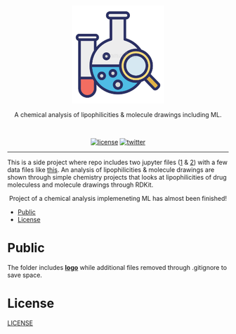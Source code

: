 












<p align=center>
  <img height="222px" src="https://github.com/aurimas13/Chemical-analysis/blob/main/Public/CA.jpeg"/>
</p>
<p align=center>
  A chemical analysis of lipophilicities & molecule drawings including ML.
</p>
<br>
<p align=center>
  <a href="https://github.com/aurimas13/Chemical-analysis/blob/main/LICENSE"><img alt="license" src="https://img.shields.io/npm/l/express"></a>
  <a href="https://twitter.com/AANausedas"><img alt="twitter" src=https://img.shields.io/twitter/follow/AANausedas?style=social"/></a>
</p>

------

This is a side project where repo includes two jupyter files ([1](https://github.com/aurimas13/Chemical-analysis/blob/main/physical_chemistry_lipophilicity.ipynb) & [2](https://github.com/aurimas13/Chemical-analysis/blob/main/drawing_molecules.ipynb)) with a few data files like [this](https://github.com/aurimas13/Chemical-analysis/blob/main/lipophilicity_model.h5). An analysis of lipophilicities & molecule drawings are shown through simple chemistry projects that looks at lipophilicities of drug moleculess and molecule drawings through RDKit.
  

<p align="center">
  Project of a chemical analysis implemeneting ML has almost been finished!
</p>

- [Public](#Public)
- [License](#License)

# Public

The folder includes [**logo**](https://github.com/aurimas13/Chemical-analysis/blob/main/Public/CA.jpeg) while additional files removed through .gitignore to save space.
    
# License

[LICENSE](https://github.com/aurimas13/Chemical-analysis/blob/main/LICENSE)
